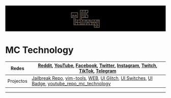 [![MC Technology](doc/mctechnology_extendido.GIF)](https://www.youtube.com/watch?v=gKkFuM8Ky1I&t=88s)
# MC Technology
Redes | [Reddit](https://www.reddit.com/user/mctechnology17), [YouTube](https://www.youtube.com/channel/UC_mYh5PYPHBJ5YYUj8AIkcw?view_as=subscriber), [Facebook](https://m.facebook.com/mctechnology17/), [Twitter](https://twitter.com/mctechnology17), [Instagram](https://www.instagram.com/mctechnology17/), [Twitch](https://www.twitch.tv/mctechnology17), [TikTok](https://www.tiktok.com/@mctechnology17), [Telegram](https://t.me/mctechnology)
------|-----
Projectos | [Jailbreak Repo](https://mctechnology17.github.io), [vim-tools](https://github.com/mctechnology17/vim-tools), [WEB](https://mctechnology17.com), [UI Glitch](https://repo.packix.com/package/com.mctechnology.uiglitch/), [UI Switches](https://repo.packix.com/package/com.mctechnology.uiswitches/), [UI Badge](https://repo.packix.com/package/com.mctechnology.uibadge/), [youtube_repo_mc_technology](https://github.com/mctechnology17/youtube_repo_mc_technology)
----
